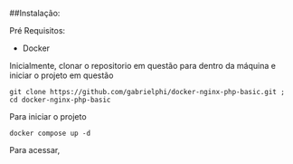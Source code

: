 ##Instalação:

Pré Requisitos: 
- Docker

Inicialmente, clonar o repositorio em questão para dentro da máquina e iniciar o projeto em questão
```
git clone https://github.com/gabrielphi/docker-nginx-php-basic.git ; cd docker-nginx-php-basic 
```

Para iniciar o projeto

```
docker compose up -d
```

Para acessar, 
